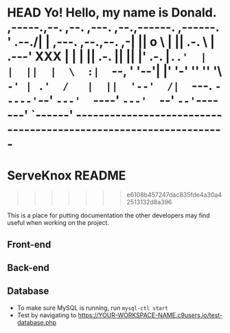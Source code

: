 HEAD
Yo!
Hello, my name is Donald.
     ,-----.,--.                  ,--. ,---.   ,--.,------.  ,------.
    '  .--./|  | ,---. ,--.,--. ,-|  || o   \  |  ||  .-.  \ |  .---'
XXX    |  |    |  || .-. ||  ||  |' .-. |`..'  |  |  ||  |  \  :|  `--, 
    '  '--'\|  |' '-' ''  ''  '\ `-' | .'  /   |  ||  '--'  /|  `---.
     `-----'`--' `---'  `----'  `---'  `--'    `--'`-------' `------'
    ----------------------------------------------------------------- 
=======
# ServeKnox README
>>>>>>> e6108b457247dac835fde4a30a42513132d8a396

This is a place for putting documentation the other developers may find useful when working on the project.

## Front-end

## Back-end

## Database

* To make sure MySQL is running, run `mysql-ctl start`
* Test by navigating to https://YOUR-WORKSPACE-NAME.c9users.io/test-database.php

